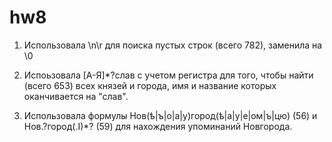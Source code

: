 # hw8

1. Использовала \n\r для поиска пустых строк (всего 782), заменила на \0  

2. Испоьзовала [А-Я]*?слав с учетом регистра для того, чтобы найти (всего 653) всех князей и города, имя и название которых оканчивается на "слав".

3. Использовала формулы Нов(ѣ|ъ|о|а|у)город(ѣ|а|у|е|ом|ъ|цю) (56) и Нов.?город(.I)*? (59) для нахождения упоминаний Новгорода.

